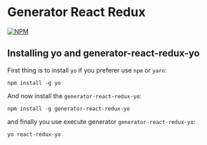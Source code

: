 # Generator React Redux

[![NPM](https://nodei.co/npm/generator-react-redux-yo.png)](https://nodei.co/npm/generator-react-redux-yo/)

## Installing yo and generator-react-redux-yo

First thing is to install `yo` if you preferer use `npm` or `yarn`:

``` shell
npm install -g yo
```

And now install the `generator-react-redux-yo`:

``` shell
npm install -g generator-react-redux-yo
```

and finally you use execute generator `generator-react-redux-yo`:

``` shell
yo react-redux-yo
```
